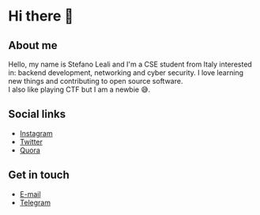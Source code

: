 # Hi there 👋
## About me
Hello, my name is Stefano Leali and I'm a CSE student from Italy interested in: backend development, networking and cyber security.
I love learning new things and contributing to open source software.<br> I also like playing CTF but I am a newbie :sweat_smile:.

## Social links
- [Instagram](https://instagram.com/_stefanoleali/)
- [Twitter](https://twitter.com/_stefanoleali)
- [Quora](https://it.quora.com/profile/Stefano-Leali)

## Get in touch
- [E-mail](mailto:stefanoleali99@gmail.com)
- [Telegram](https://t.me/sleali)
